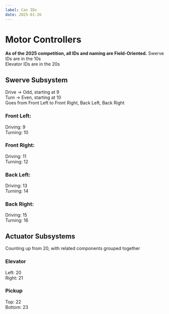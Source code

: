```yaml
---
label: Can IDs
date: 2025-01-26
---
```


# Motor Controllers
**As of the 2025 competition, all IDs and naming are Field-Oriented.**
Swerve IDs are in the 10s <br>
Elevator IDs are in the 20s <br>
## Swerve Subsystem
Drive -> Odd, starting at 9 <br>
Turn -> Even, starting at 10 <br>
Goes from Front Left to Front Right, Back Left, Back Right <br>
### Front Left:
Driving: 9 <br>
Turning: 10 <br>
### Front Right:
Driving: 11 <br>
Turning: 12 <br>
### Back Left:
Driving: 13 <br>
Turning: 14 <br>
### Back Right:
Driving: 15 <br>
Turning: 16 <br>
## Actuator Subsystems
Counting up from 20, with related components grouped together
### Elevator
Left: 20 <br>
Right: 21 <br>
### Pickup
Top: 22 <br>
Bottom: 23 <br>
